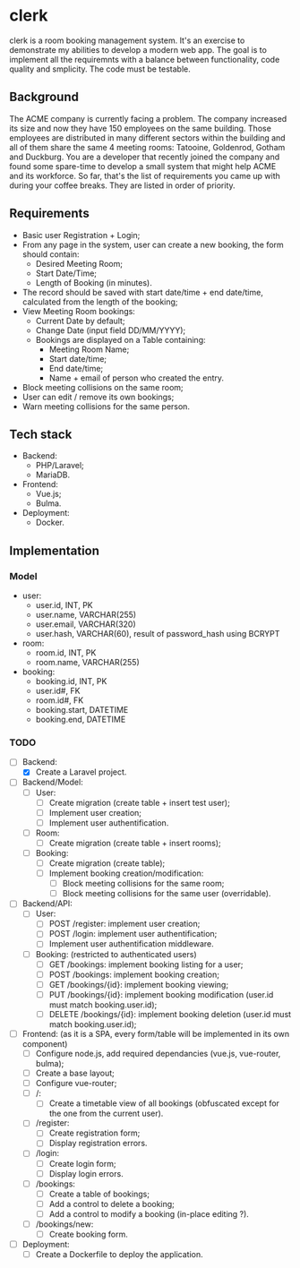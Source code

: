 # clerk

clerk is a room booking management system.
It's an exercise to demonstrate my abilities to develop a modern web app.
The goal is to implement all the requiremnts with a balance between functionality,
code quality and smplicity.
The code must be testable.

## Background
The ACME company is currently facing a problem. The company increased its size and now
they have 150 employees on the same building. Those employees are distributed in many
different sectors within the building and all of them share the same 4 meeting rooms: Tatooine,
Goldenrod, Gotham and Duckburg. You are a developer that recently joined the company and
found some spare-time to develop a small system that might help ACME and its workforce.
So far, that's the list of requirements you came up with during your coffee breaks. They are
listed in order of priority.

## Requirements
- Basic user Registration + Login;
- From any page in the system, user can create a new booking, the form should contain:
    - Desired Meeting Room;
    - Start Date/Time;
    - Length of Booking (in minutes).
- The record should be saved with start date/time + end date/time, calculated from the length of the booking;
- View Meeting Room bookings:
    - Current Date by default;
    - Change Date (input field DD/MM/YYYY);
    - Bookings are displayed on a Table containing:
        - Meeting Room Name;
        - Start date/time;
        - End date/time;
        - Name + email of person who created the entry.
- Block meeting collisions on the same room;
- User can edit / remove its own bookings;
- Warn meeting collisions for the same person.

## Tech stack
- Backend:
    - PHP/Laravel;
    - MariaDB.
- Frontend:
    - Vue.js;
    - Bulma.
- Deployment:
    - Docker.

## Implementation
### Model
- user:
    - user.id, INT, PK
    - user.name, VARCHAR(255)
    - user.email, VARCHAR(320)
    - user.hash, VARCHAR(60), result of password_hash using BCRYPT
- room:
    - room.id, INT, PK
    - room.name, VARCHAR(255)
- booking:
    - booking.id, INT, PK
    - user.id#, FK
    - room.id#, FK
    - booking.start, DATETIME
    - booking.end, DATETIME

### TODO
- [ ] Backend:
    - [x] Create a Laravel project.
- [ ] Backend/Model:
    - [ ] User:
        - [ ] Create migration (create table + insert test user);
        - [ ] Implement user creation;
        - [ ] Implement user authentification.
    - [ ] Room:
        - [ ] Create migration (create table + insert rooms);
    - [ ] Booking:
        - [ ] Create migration (create table);
        - [ ] Implement booking creation/modification:
            - [ ] Block meeting collisions for the same room;
            - [ ] Block meeting collisions for the same user (overridable).
- [ ] Backend/API:
    - [ ] User:
        - [ ] POST /register: implement user creation;
        - [ ] POST /login: implement user authentification;
        - [ ] Implement user authentification middleware.
    - [ ] Booking: (restricted to authenticated users)
        - [ ] GET /bookings: implement booking listing for a user;
        - [ ] POST /bookings: implement booking creation;
        - [ ] GET /bookings/{id}: implement booking viewing;
        - [ ] PUT /bookings/{id}: implement booking modification (user.id must match booking.user.id);
        - [ ] DELETE /bookings/{id}: implement booking deletion (user.id must match booking.user.id);
- [ ] Frontend: (as it is a SPA, every form/table will be implemented in its own component)
    - [ ] Configure node.js, add required dependancies (vue.js, vue-router, bulma);
    - [ ] Create a base layout;
    - [ ] Configure vue-router;
    - [ ] /:
        - [ ] Create a timetable view of all bookings (obfuscated except for the one from the current user).
    - [ ] /register:
        - [ ] Create registration form;
        - [ ] Display registration errors.
    - [ ] /login:
        - [ ] Create login form;
        - [ ] Display login errors.
    - [ ] /bookings:
        - [ ] Create a table of bookings;
        - [ ] Add a control to delete a booking;
        - [ ] Add a control to modify a booking (in-place editing ?).
    - [ ] /bookings/new:
        - [ ] Create booking form.
- [ ] Deployment:
    - [ ] Create a Dockerfile to deploy the application.
